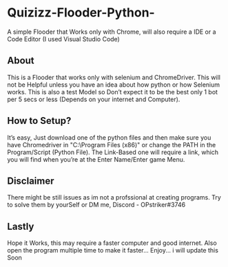 # Quizizz-Flooder-Python-
A simple Flooder that Works only with Chrome, will also require a IDE or a Code Editor (I used Visual Studio Code)
## About
This is a Flooder that works only with selenium and ChromeDriver. This will not be Helpful unless you have an idea about how python or how Selenium works.
This is also a test Model so Don’t expect it to be the best only 1 bot per 5 secs or less (Depends on your internet and Computer).
## How to Setup?
It’s easy, Just download one of the python files and then make sure you have Chromedriver in "C:\Program Files (x86)" or change the PATH in the Program/Script (Python File).
The Link-Based one will require a link, which you will find when you’re at the Enter Name/Enter game Menu.
## Disclaimer
There might be still issues as im not a profssional at creating programs. Try to solve them by yourSelf or DM me, Discord - OPstriker#3746 
## Lastly 
Hope it Works, this may require a faster computer and good internet. Also open the program multiple time to make it faster... 
Enjoy... i will update this Soon
